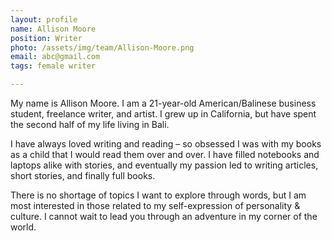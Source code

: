 ```yaml
---
layout: profile
name: Allison Moore
position: Writer
photo: /assets/img/team/Allison-Moore.png
email: abc@gmail.com
tags: female writer

---
```

My name is Allison Moore. I am a 21-year-old American/Balinese business student, freelance writer, and artist. I grew up in California, but have spent the second half of my life living in Bali.

I have always loved writing and reading – so obsessed I was with my books as a child that I would read them over and over. I have filled notebooks and laptops alike with stories, and eventually my passion led to writing articles, short stories, and finally full books.

There is no shortage of topics I want to explore through words, but I am most interested in those related to my self-expression of personality & culture. I cannot wait to lead you through an adventure in my corner of the world.